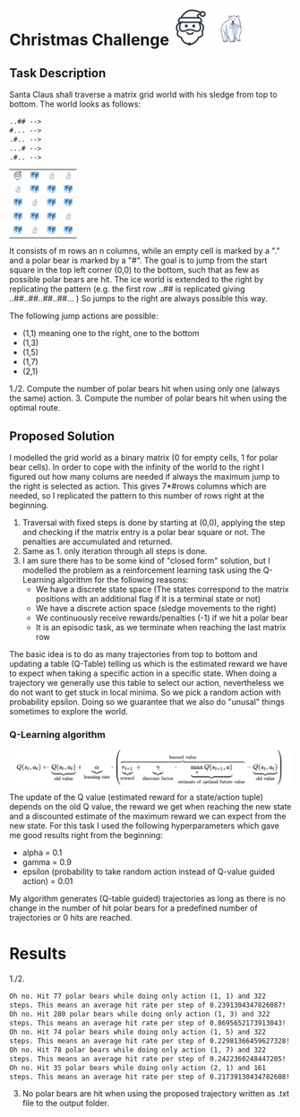 
# Christmas Challenge <img src="santa.png" width="64"> <img src="polarbear.png" width="64">

## Task Description 
Santa Claus shall traverse a matrix grid world with his sledge from top to bottom.
The world looks as follows:

```
..## -->
#... -->
.#.. -->
...# -->
.#.. --> 

```

<table>
<tr width="16">
<td width="16">
<img src="santa.png">
</td>
<td width="16">
<img src="ice.png">
</td>
<td width="16">
<img src="polarbear.png">
</td>
<td width="16">
<img src="polarbear.png">
</td>
</tr>

<tr width="16">
<td width="16">
<img src="polarbear.png">
</td>
<td width="16">
<img src="ice.png">
</td>
<td width="16">
<img src="ice.png">
</td>
<td width="16">
<img src="ice.png">
</td>
</tr>

<tr width="16">
<td width="16">
<img src="ice.png">
</td>
<td width="16">
<img src="polarbear.png">
</td>
<td width="16">
<img src="ice.png">
</td>
<td width="16">
<img src="ice.png">
</td>
</tr>

<tr width="16">
<td width="16">
<img src="ice.png">
</td>
<td width="16">
<img src="ice.png">
</td>
<td width="16">
<img src="ice.png">
</td>
<td width="16">
<img src="polarbear.png">
</td>
</tr>

<tr width="16">
<td width="16">
<img src="ice.png">
</td>
<td width="16">
<img src="polarbear.png">
</td>
<td width="16">
<img src="ice.png">
</td>
<td width="16">
<img src="ice.png">
</td>
</tr>


</table>


It consists of m rows an n columns, while an empty cell is marked by a "." and a polar bear is marked by a "#".
The goal is to jump from the start square in the top left corner (0,0) to the bottom, such that as few as possible 
polar bears are hit. 
The ice world is extended to the right by replicating the pattern (e.g. the first row ..## is replicated giving ..##..##..##..##... )
So jumps to the right are always possible this way.

The following jump actions are possible:

* (1,1) meaning one to the right, one to the bottom
* (1,3)
* (1,5)
* (1,7)
* (2,1)



1./2. Compute the number of polar bears hit when using only one (always the same) action.
3. Compute the number of polar bears hit when using the optimal route.
## Proposed Solution

I modelled the grid world as a binary matrix (0 for empty cells, 1 for polar bear cells).
In order to cope with the infinity of the world to the right I figured out how many colums are needed if always the 
maximum jump to the right is selected as action. This gives 7*#rows columns which are needed, so I replicated the pattern to this number
of rows right at the beginning.

1. Traversal with fixed steps is done by starting at (0,0), applying the step and checking if the matrix entry is a
polar bear square or not. The penalties are accumulated and returned.
2. Same as 1. only iteration through all steps is done.
3. I am sure there has to be some kind of "closed form" solution, but I modelled the problem as a reinforcement learning task using the Q-Learning algorithm for the following reasons:
    * We have a discrete state space (The states correspond to the matrix positions with an additional flag if it is a terminal state or not)
    * We have a discrete action space (sledge movements to the right)
    * We continuously receive rewards/penalties (-1) if we hit a polar bear
    * It is an episodic task, as we terminate when reaching the last matrix row
    
The basic idea is to do as many trajectories from top to bottom and updating a table (Q-Table) telling us which is the estimated 
reward we have to expect when taking a specific action in a specific state. When doing a trajectory we generally use this table
to select our action, nevertheless we do not want to get stuck in local minima. So we pick a random action with probability epsilon.
Doing so we guarantee that we also do "unusal" things sometimes to explore the world.
### Q-Learning algorithm
![](qlearning.png)
The update of the Q value (estimated reward for a state/action tuple) depends on the old Q value, the reward we get when reaching the new state and a discounted 
estimate of the maximum reward we can expect from the new state. For this task I used the following hyperparameters which gave me good results right from the beginning:
* alpha = 0.1
* gamma = 0.9
* epsilon (probability to take random action instead of Q-value guided action) = 0.01

My algorithm generates (Q-table guided) trajectories as long as there is no change in the number of hit polar bears for
a predefined number of trajectories or 0 hits are reached.

# Results
1./2.

```
Oh no. Hit 77 polar bears while doing only action (1, 1) and 322 steps. This means an average hit rate per step of 0.2391304347826087!
Oh no. Hit 280 polar bears while doing only action (1, 3) and 322 steps. This means an average hit rate per step of 0.8695652173913043!
Oh no. Hit 74 polar bears while doing only action (1, 5) and 322 steps. This means an average hit rate per step of 0.22981366459627328!
Oh no. Hit 78 polar bears while doing only action (1, 7) and 322 steps. This means an average hit rate per step of 0.2422360248447205!
Oh no. Hit 35 polar bears while doing only action (2, 1) and 161 steps. This means an average hit rate per step of 0.21739130434782608!
```

3. No polar bears are hit when using the proposed trajectory written as .txt file to the output folder.
